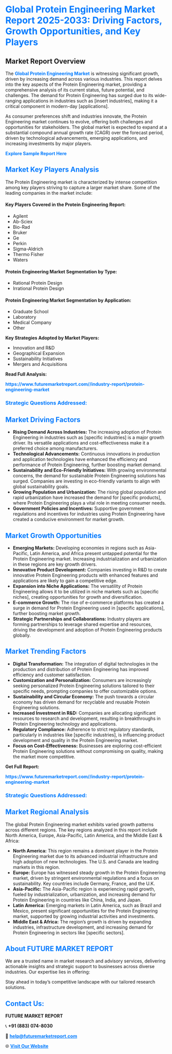 <h1 style="color: #007BFF;">Global Protein Engineering Market Report 2025-2033: Driving Factors, Growth Opportunities, and Key Players</h1>

<section id="overview">
<h2>Market Report Overview</h2>
<p>The <a href="https://www.futuremarketreport.com//industry-report/protein-engineering-market" style="color: #007BFF; text-decoration: none;"><strong>Global Protein Engineering Market</strong></a> is witnessing significant growth, driven by increasing demand across various industries. This report delves into the key aspects of the Protein Engineering market, providing a comprehensive analysis of its current status, future potential, and challenges. The demand for Protein Engineering has surged due to its wide-ranging applications in industries such as [insert industries], making it a critical component in modern-day [applications].</p>
<p>As consumer preferences shift and industries innovate, the Protein Engineering market continues to evolve, offering both challenges and opportunities for stakeholders. The global market is expected to expand at a substantial compound annual growth rate (CAGR) over the forecast period, driven by technological advancements, emerging applications, and increasing investments by major players.</p>
</section>

<section id="overview">
<p><a href="https://www.futuremarketreport.com//request-sample/reportId=55701" style="color: #007BFF; text-decoration: none;"><strong>Explore Sample Report Here</strong></a></p>
</section>

<section id="key-players">
<h2 style="color: #007BFF;">Market Key Players Analysis</h2>
<p>The Protein Engineering market is characterized by intense competition among key players striving to capture a larger market share. Some of the leading companies in the market include:</p>
<h4>Key Players Covered in the Protein Engineering Report:</h4>
<ul><li>Agilent</li><li>Ab-Sciex</li><li>Bio-Rad</li><li>Bruker</li><li>Ge</li><li>Perkin</li><li>Sigma-Aldrich</li><li>Thermo Fisher</li><li>Waters</li></ul>
<h4>Protein Engineering Market Segmentation by Type:</h4>
<ul><li>Rational Protein Design</li><li>Irrational Protein Design</li></ul>

<h4>Protein Engineering Market Segmentation by Application:</h4>
<ul><li>Graduate School</li><li>Laboratory</li><li>Medical Company</li><li>Other</li></ul>
<p><strong>Key Strategies Adopted by Market Players:</strong></p>
<ul>
<li>Innovation and R&D</li>
<li>Geographical Expansion</li>
<li>Sustainability Initiatives</li>
<li>Mergers and Acquisitions</li>
</ul>
</section>

<section>
<p><strong>Read Full Analysis: </strong></p><a href="https://www.futuremarketreport.com//industry-report/protein-engineering-market" style="color: #007BFF; text-decoration: none;"><strong>https://www.futuremarketreport.com//industry-report/protein-engineering-market</strong></a>
<h3 style="color: #007BFF;">Strategic Questions Addressed:</h3>
</section>

<section id="driving-factors">
<h2 style="color: #007BFF;">Market Driving Factors</h2>
<ul>
<li><strong>Rising Demand Across Industries:</strong> The increasing adoption of Protein Engineering in industries such as [specific industries] is a major growth driver. Its versatile applications and cost-effectiveness make it a preferred choice among manufacturers.</li>
<li><strong>Technological Advancements:</strong> Continuous innovations in production and application technologies have enhanced the efficiency and performance of Protein Engineering, further boosting market demand.</li>
<li><strong>Sustainability and Eco-Friendly Initiatives:</strong> With growing environmental concerns, the demand for sustainable Protein Engineering solutions has surged. Companies are investing in eco-friendly variants to align with global sustainability goals.</li>
<li><strong>Growing Population and Urbanization:</strong> The rising global population and rapid urbanization have increased the demand for [specific products], where Protein Engineering plays a vital role in meeting consumer needs.</li>
<li><strong>Government Policies and Incentives:</strong> Supportive government regulations and incentives for industries using Protein Engineering have created a conducive environment for market growth.</li>
</ul>
</section>

<section id="growth-opportunities">
<h2 style="color: #007BFF;">Market Growth Opportunities</h2>
<ul>
<li><strong>Emerging Markets:</strong> Developing economies in regions such as Asia-Pacific, Latin America, and Africa present untapped potential for the Protein Engineering market. Increasing industrialization and urbanization in these regions are key growth drivers.</li>
<li><strong>Innovative Product Development:</strong> Companies investing in R&D to create innovative Protein Engineering products with enhanced features and applications are likely to gain a competitive edge.</li>
<li><strong>Expansion into Niche Applications:</strong> The versatility of Protein Engineering allows it to be utilized in niche markets such as [specific niches], creating opportunities for growth and diversification.</li>
<li><strong>E-commerce Growth:</strong> The rise of e-commerce platforms has created a surge in demand for Protein Engineering used in [specific applications], further boosting market growth.</li>
<li><strong>Strategic Partnerships and Collaborations:</strong> Industry players are forming partnerships to leverage shared expertise and resources, driving the development and adoption of Protein Engineering products globally.</li>
</ul>
</section>

<section id="trending-factors">
<h2 style="color: #007BFF;">Market Trending Factors</h2>
<ul>
<li><strong>Digital Transformation:</strong> The integration of digital technologies in the production and distribution of Protein Engineering has improved efficiency and customer satisfaction.</li>
<li><strong>Customization and Personalization:</strong> Consumers are increasingly seeking personalized Protein Engineering solutions tailored to their specific needs, prompting companies to offer customizable options.</li>
<li><strong>Sustainability and Circular Economy:</strong> The push towards a circular economy has driven demand for recyclable and reusable Protein Engineering solutions.</li>
<li><strong>Increased Investment in R&D:</strong> Companies are allocating significant resources to research and development, resulting in breakthroughs in Protein Engineering technology and applications.</li>
<li><strong>Regulatory Compliance:</strong> Adherence to strict regulatory standards, particularly in industries like [specific industries], is influencing product development and quality in the Protein Engineering market.</li>
<li><strong>Focus on Cost-Effectiveness:</strong> Businesses are exploring cost-efficient Protein Engineering solutions without compromising on quality, making the market more competitive.</li>
</ul>
</section>

<section>
<p><strong>Get Full Report: </strong></p><a href="https://www.futuremarketreport.com//industry-report/protein-engineering-market" style="color: #007BFF; text-decoration: none;"><strong>https://www.futuremarketreport.com//industry-report/protein-engineering-market</strong></a>
<h3 style="color: #007BFF;">Strategic Questions Addressed:</h3>
</section>


<section id="regional-analysis">
<h2 style="color: #007BFF;">Market Regional Analysis</h2>
<p>The global Protein Engineering market exhibits varied growth patterns across different regions. The key regions analyzed in this report include North America, Europe, Asia-Pacific, Latin America, and the Middle East & Africa:</p>
<ul>
<li><strong>North America:</strong> This region remains a dominant player in the Protein Engineering market due to its advanced industrial infrastructure and high adoption of new technologies. The U.S. and Canada are leading markets in this region.</li>
<li><strong>Europe:</strong> Europe has witnessed steady growth in the Protein Engineering market, driven by stringent environmental regulations and a focus on sustainability. Key countries include Germany, France, and the U.K.</li>
<li><strong>Asia-Pacific:</strong> The Asia-Pacific region is experiencing rapid growth, fueled by industrialization, urbanization, and increasing demand for Protein Engineering in countries like China, India, and Japan.</li>
<li><strong>Latin America:</strong> Emerging markets in Latin America, such as Brazil and Mexico, present significant opportunities for the Protein Engineering market, supported by growing industrial activities and investments.</li>
<li><strong>Middle East & Africa:</strong> The region’s growth is driven by expanding industries, infrastructure development, and increasing demand for Protein Engineering in sectors like [specific sectors].</li>
</ul>
</section>

<footer>
<h2 style="color: #007BFF;">About FUTURE MARKET REPORT</h2>
<p>We are a trusted name in market research and advisory services, delivering actionable insights and strategic support to businesses across diverse industries. Our expertise lies in offering:</p>

<p>Stay ahead in today’s competitive landscape with our tailored research solutions.</p>

<h2 style="color: #007BFF;">Contact Us:</h2>
<p><strong>FUTURE MARKET REPORT</strong></p>
<p>📞 <strong>+91 (883) 074-8030</strong></p>
<p>📧 <strong><a href="mailto:help@futuremarketreport.com" style="color: #007BFF;">help@futuremarketreport.com</a></strong></p>
<p>🌐 <strong><a href="https://www.futuremarketreport.com/" style="color: #007BFF;">Visit Our Website</a></strong></p>
</footer>